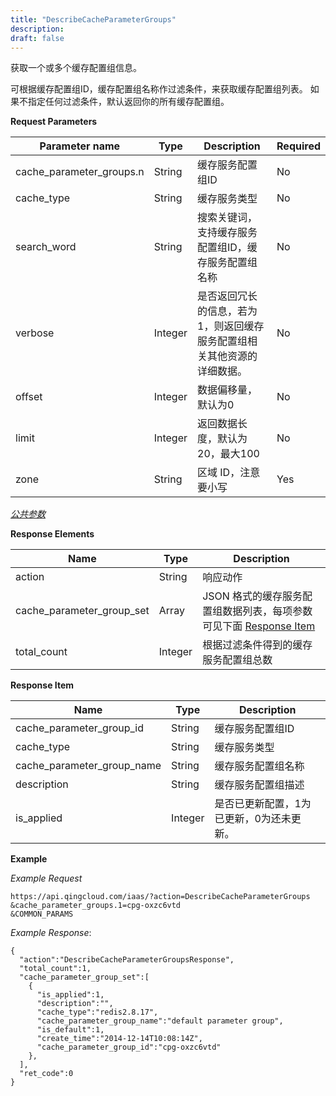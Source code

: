 ```yaml
---
title: "DescribeCacheParameterGroups"
description: 
draft: false
---
```




获取一个或多个缓存配置组信息。

可根据缓存配置组ID，缓存配置组名称作过滤条件，来获取缓存配置组列表。 如果不指定任何过滤条件，默认返回你的所有缓存配置组。

**Request Parameters**

| Parameter name | Type | Description | Required |
| --- | --- | --- | --- |
| cache_parameter_groups.n | String | 缓存服务配置组ID | No |
| cache_type | String | 缓存服务类型 | No |
| search_word | String | 搜索关键词，支持缓存服务配置组ID，缓存服务配置组名称 | No |
| verbose | Integer | 是否返回冗长的信息，若为1，则返回缓存服务配置组相关其他资源的详细数据。 | No |
| offset | Integer | 数据偏移量，默认为0 | No |
| limit | Integer | 返回数据长度，默认为20，最大100 | No |
| zone | String | 区域 ID，注意要小写 | Yes |

[_公共参数_](../../common/parameters.html#api-common-parameters)

**Response Elements**

| Name | Type | Description |
| --- | --- | --- |
| action | String | 响应动作 |
| cache_parameter_group_set | Array | JSON 格式的缓存服务配置组数据列表，每项参数可见下面 [Response Item](#response-item) |
| total_count | Integer | 根据过滤条件得到的缓存服务配置组总数 |

**Response Item**

| Name | Type | Description |
| --- | --- | --- |
| cache_parameter_group_id | String | 缓存服务配置组ID |
| cache_type | String | 缓存服务类型 |
| cache_parameter_group_name | String | 缓存服务配置组名称 |
| description | String | 缓存服务配置组描述 |
| is_applied | Integer | 是否已更新配置，1为已更新，0为还未更新。 |

**Example**

_Example Request_

```
https://api.qingcloud.com/iaas/?action=DescribeCacheParameterGroups
&cache_parameter_groups.1=cpg-oxzc6vtd
&COMMON_PARAMS
```

_Example Response_:

```
{
  "action":"DescribeCacheParameterGroupsResponse",
  "total_count":1,
  "cache_parameter_group_set":[
    {
      "is_applied":1,
      "description":"",
      "cache_type":"redis2.8.17",
      "cache_parameter_group_name":"default parameter group",
      "is_default":1,
      "create_time":"2014-12-14T10:08:14Z",
      "cache_parameter_group_id":"cpg-oxzc6vtd"
    },
  ],
  "ret_code":0
}
```
